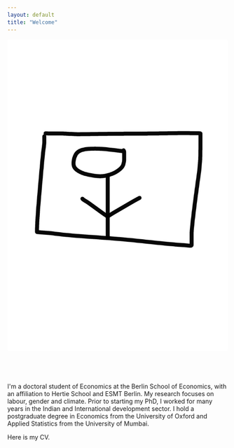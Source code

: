 ```yaml
---
layout: default
title: "Welcome"
---
```


<div style="display: flex; flex-direction: row; gap: 2em; flex-wrap: wrap;">
  <div style="flex: 1; min-width: 250px;">
    <img src="/assets/img/photo.jpg" alt="Profile Photo" style="max-width: 100%; border-radius: 5px;">
  </div>
  <div style="flex: 2; min-width: 300px;">
    <h1> </h1>
    <p> <p> 
    <p> <p> 
    <p> <p> 
    <p> <p> 
    <p> <p> 
    <p> I'm a doctoral student of Economics at the Berlin School of Economics, with an affiliation to Hertie School and ESMT Berlin. My research focuses on labour, gender and climate. Prior to starting my PhD, I worked for many years in the Indian and International development sector. I hold a postgraduate degree in Economics from the University of Oxford and Applied Statistics from the University of Mumbai. </p>
    <p> <p> 
    <p> <p> 
    <p> <p> 
    <p> Here is my CV. </p>
